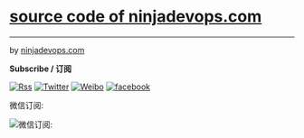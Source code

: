 # [source code of ninjadevops.com](https://ninjadevops.com)

---

by [ninjadevops.com]( https://ninjadevops.com)

**Subscribe / 订阅**

[![Rss](https://ninjadevops.com/resources/icons/rss.svg)](http://ninjadevops.com/feed.xml)
[![Twitter](https://ninjadevops.com/resources/icons/twitter.svg)](https://twitter.com/NinjaDevOps_com)
[![Weibo](https://ninjadevops.com/resources/icons/sinaweibo.svg)](http://weibo.com/u/6189610041)
[![facebook](https://ninjadevops.com/resources/icons/facebook.svg)](https://www.facebook.com/NinjaDevOps)


微信订阅:

![微信订阅:]( https://raw.githubusercontent.com/devopshub-org/devopshub-org.github.io/master/_resources/qrcode_wechat.jpg)

